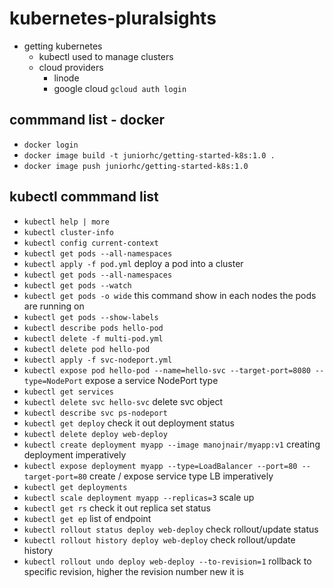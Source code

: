 # kubernetes-pluralsights

- getting kubernetes
    - kubectl used to manage clusters
    - cloud providers
        - linode 
        - google cloud `gcloud auth login`

## commmand list - docker
- `docker login`
- `docker image build -t juniorhc/getting-started-k8s:1.0 .`
- `docker image push juniorhc/getting-started-k8s:1.0 `


## kubectl commmand list
- `kubectl help | more`
- `kubectl cluster-info`
- `kubectl config current-context`
- `kubectl get pods --all-namespaces`
- `kubectl apply -f pod.yml` deploy a pod into a cluster
- `kubectl get pods --all-namespaces`
- `kubectl get pods --watch`
- `kubectl get pods -o wide` this command show in each nodes the pods are running on
- `kubectl get pods --show-labels`
- `kubectl describe pods hello-pod`
- `kubectl delete -f multi-pod.yml`
- `kubectl delete pod hello-pod`
- `kubectl apply -f svc-nodeport.yml`
- `kubectl expose pod hello-pod --name=hello-svc --target-port=8080 --type=NodePort` expose a service NodePort type
- `kubectl get services`
- `kubectl delete svc hello-svc` delete svc object
- `kubectl describe svc ps-nodeport`
- `kubectl get deploy` check it out deployment status
- `kubectl delete deploy web-deploy`
- `kubectl create deployment myapp --image manojnair/myapp:v1` creating deployment imperatively 
- `kubectl expose deployment myapp --type=LoadBalancer --port=80 --target-port=80` create / expose service type LB imperatively 
- `kubectl get deployments`
- `kubectl scale deployment myapp --replicas=3` scale up
- `kubectl get rs` check it out replica set status
- `kubectl get ep` list of endpoint
- `kubectl rollout status deploy web-deploy` check rollout/update status
- `kubectl rollout history deploy web-deploy` check rollout/update history 
- `kubectl rollout undo deploy web-deploy --to-revision=1` rollback to specific revision, higher the revision number new it is